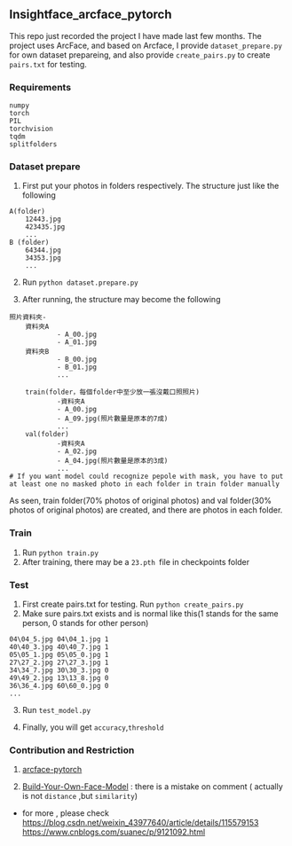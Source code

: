 ## Insightface_arcface_pytorch

This repo just recorded the project I have made last few months. The project uses  ArcFace, and based on Arcface, I provide `dataset_prepare.py` for own dataset prepareing, and also provide `create_pairs.py` to create `pairs.txt` for testing.

### Requirements

```
numpy
torch
PIL
torchvision
tqdm
splitfolders
````

### Dataset prepare

1. First put your photos in folders respectively. The structure just like the following

```
A(folder)
    12443.jpg
    423435.jpg
    ...
B (folder)
    64344.jpg
    34353.jpg
    ...
```
2. Run `python dataset.prepare.py`


3. After running, the structure may become 
the following
```
照片資料夾-
    資料夾A
            - A_00.jpg
            - A_01.jpg
    資料夾B
            - B_00.jpg
            - B_01.jpg
            ...
            
    train(folder，每個folder中至少放一張沒戴口照照片)
            -資料夾A
            - A_00.jpg
            - A_09.jpg(照片數量是原本的7成)
            ...
    val(folder)
            -資料夾A
            - A_02.jpg
            - A_04.jpg(照片數量是原本的3成)
            ...
# If you want model could recognize pepole with mask, you have to put at least one no masked photo in each folder in train folder manually
```
As seen, train folder(70% photos of original photos) and val folder(30% photos of original photos) are created, and there are photos in each folder.

### Train

1. Run `python train.py`
2. After training, there may be a `23.pth `file in checkpoints folder

### Test

1. First create pairs.txt for testing. Run `python create_pairs.py`
2. Make sure pairs.txt exists and is normal like this(1 stands for the same person, 0 stands for other person)

```
04\04_5.jpg 04\04_1.jpg 1
40\40_3.jpg 40\40_7.jpg 1
05\05_1.jpg 05\05_0.jpg 1
27\27_2.jpg 27\27_3.jpg 1
34\34_7.jpg 30\30_3.jpg 0
49\49_2.jpg 13\13_8.jpg 0
36\36_4.jpg 60\60_0.jpg 0
...
```
3. Run `test_model.py` 

4. Finally, you will get `accuracy`,`threshold`

### Contribution and Restriction

1. [arcface-pytorch](https://github.com/ronghuaiyang/arcface-pytorch)

2. [Build-Your-Own-Face-Model](https://github.com/ColinFred/Build-Your-Own-Face-Model)
: there is a mistake on comment
( actually is not `distance` ,but `similarity`)
* for more , please check
 https://blog.csdn.net/weixin_43977640/article/details/115579153
https://www.cnblogs.com/suanec/p/9121092.html

